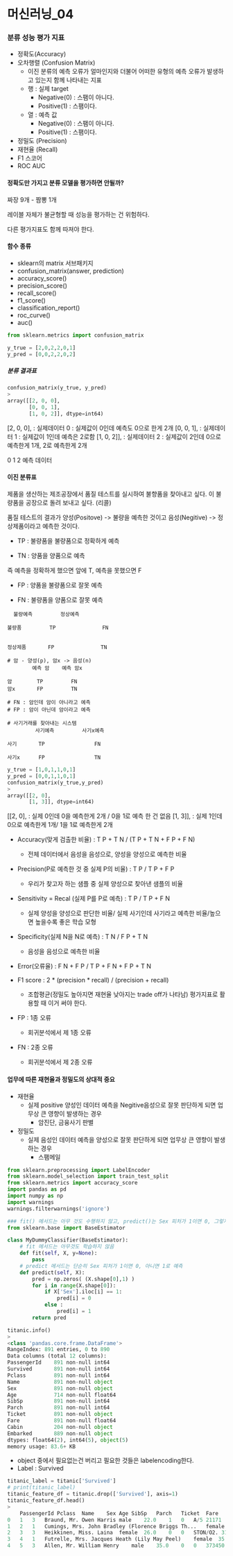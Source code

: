 # 머신러닝_04

### 분류 성능 평가 지표

- 정확도(Accuracy)
- 오차행렬 (Confusion Matrix)
  - 이진 분류의 예측 오류가 얼마인지와 더불어 어떠한 유형의 예측 오류가 발생하고 있는지 함께 나타내는 지표
  - 행 : 실제 target
    - Negative(0) : 스팸이 아니다.
    - Positive(1) : 스팸이다.
  - 열 : 예측 값
    - Negative(0) : 스팸이 아니다.
    - Positive(1) : 스팸이다.
- 정밀도 (Precision)
- 재현율 (Recall)
- F1 스코어
- ROC AUC

#### 정확도만 가지고 분류 모델을 평가하면 안될까?

짜장 9개 - 짬뽕 1개

레이블 자체가 불균형할 때 성능을 평가하는 건 위험하다.

다른 평가지표도 함께 따져야 한다.

#### 함수 종류

- sklearn의 matrix 서브패키지
- confusion_matrix(answer, prediction)
- accuracy_score()
- precision_score()
- recall_score()
- f1_score()
- classification_report()
- roc_curve()
- auc()

```python
from sklearn.metrics import confusion_matrix

y_true = [2,0,2,2,0,1]
y_pred = [0,0,2,2,0,2]
```

##### 분류 결과표

```python
confusion_matrix(y_true, y_pred)
>
array([[2, 0, 0],
       [0, 0, 1],
       [1, 0, 2]], dtype=int64)
```

[2, 0, 0], : 실제데이터 0 : 실제값이 0인데 예측도 0으로 한게 2개
[0, 0, 1], : 실제데이터 1 : 실제값이 1인데 예측은 2로함
[1, 0, 2]], : 실제데이터 2 : 실제값이 2인데 0으로 예측한게 1개, 2로 예측한게 2개

0   1   2   예측 데이터

#### 이진 분류표

제품을 생산하는 제조공장에서 품질 테스트를 실시하여 불향품을 찾아내고 싶다. 이 불량품을 공장으로 돌려 보내고 싶다. (리콜) 

품질 테스트의 결과가 양성(Positove) -> 불량을 예측한 것이고
             						 음성(Negitive) -> 정상제품이라고 예측한 것이다.

- TP : 불량품을 불량품으로 정확하게 예측

- TN : 양품을 양품으로 예측 

즉 예측을 정확하게 했으면 앞에 T, 예측을 못했으면 F

- FP : 양품을 불량품으로 잘못 예측

- FN : 불량품을 양품으로 잘못 예측

```
  불량예측         정상예측

불량품         TP               FN


정상제품       FP               TN
```

```
# 암 - 양성(p), 암x -> 음성(n)
        예측 암    예측 암x
    
암        TP         FN
암x       FP         TN

# FN : 암인데 암이 아니라고 예측
# FP : 암이 아닌데 암이라고 예측
```

```
# 사기거래를 찾아내는 시스템
         사기예측         사기x예측
    
사기       TP                FN

사기x      FP                TN
```

```python
y_true = [1,0,1,1,0,1]
y_pred = [0,0,1,1,0,1]
confusion_matrix(y_true,y_pred)
>
array([[2, 0],
       [1, 3]], dtype=int64)
```

[[2, 0], : 실제 0인데 0을 예측한게 2개 / 0을 1로 예측 한 건 없음
 [1, 3]], : 실제 1인데 0으로 예측한게 1개/ 1을 1로 예측한게 2개

- Accuracy(맞게 검출한 비율) : T P + T N / (T P + T N + F P + F N) 
  - 전체 데이터에서 음성을 음성으로, 양성을 양성으로 예측한 비율
- Precision(P로 예측한 것 중 실제 P의 비율) : T P / T P + F P 
  - 우리가 찾고자 하는 샘플 중 실제 양성으로 찾아낸 샘플의 비율
- Sensitivity = Recal (실제 P를 P로 예측) : T P / T P + F N
  - 실제 양성을 양성으로 판단한 비율/ 실제 사기인데 사기라고 예측한 비율/높으면 높을수록 좋은 학습 모형

- Specificity(실제 N을 N로 예측) : T N / F P + T N
  -  음성을 음성으로 예측한 비율

- Error(오류율) : F N + F P / T P + F N + F P + T N
- F1 score : 2 * (precision * recall) / (precision + recall) 
  - 조합평균(정밀도 높아지면 재현율 낮아지는 trade off가 나타남) 평가지표로 활용할 때 이거 써야 한다.

- FP : 1종 오류
  - 회귀분석에서 제 1종 오류
- FN : 2종 오류
  - 회귀분석에서 제 2종 오류

#### 업무에 따른 재현율과 정밀도의 상대적 중요

- 재현율
  - 실제 positive 양성인 데이터 예측을 Negitive음성으로 잘못 판단하게 되면 업무상 큰 영향이 발생하는 경우
    - 암진단, 금융사기 판별
- 정밀도 
  - 실제 음성인 데이터 예측을 양성으로 잘못 판단하게 되면 업무상 큰 영향이 발생하는 경우  
    - 스팸메일

```python
from sklearn.preprocessing import LabelEncoder
from sklearn.model_selection import train_test_split
from sklearn.metrics import accuracy_score
import pandas as pd
import numpy as np
import warnings
warnings.filterwarnings('ignore')
```

```python
### fit() 메서드는 아무 것도 수행하지 않고, predict()는 Sex 피처가 1이면 0, 그렇지 않으면 1로 예측하는 단순한 분류기 생성
from sklearn.base import BaseEstimator

class MyDummyClassifier(BaseEstimator):
    # fit 메서드는 아무것도 학습하지 않음
    def fit(self, X, y=None):
        pass
    # predict 메서드는 단순히 Sex 피처가 1이면 0, 아니면 1로 예측
    def predict(self, X):
        pred = np.zeros( (X.shape[0],1) )
        for i in range(X.shape[0]):
            if X['Sex'].iloc[i] == 1:
                pred[i] = 0
            else :
                pred[i] = 1 
        return pred
```

```python
titanic.info()
>
<class 'pandas.core.frame.DataFrame'>
RangeIndex: 891 entries, 0 to 890
Data columns (total 12 columns):
PassengerId    891 non-null int64
Survived       891 non-null int64
Pclass         891 non-null int64
Name           891 non-null object
Sex            891 non-null object
Age            714 non-null float64
SibSp          891 non-null int64
Parch          891 non-null int64
Ticket         891 non-null object
Fare           891 non-null float64
Cabin          204 non-null object
Embarked       889 non-null object
dtypes: float64(2), int64(5), object(5)
memory usage: 83.6+ KB
```

- object 중에서 필요없는건 버리고 필요한 것들은 labelencoding한다.
- Label : Survived

```python
titanic_label = titanic['Survived']
# print(titanic_label)
titanic_feature_df = titanic.drop(['Survived'], axis=1)
titanic_feature_df.head()
>
	PassengerId	Pclass	Name	Sex	Age	SibSp	Parch	Ticket	Fare	Cabin	Embarked
0	1	3	Braund, Mr. Owen Harris	male	22.0	1	0	A/5 21171	7.2500	NaN	S
1	2	1	Cumings, Mrs. John Bradley (Florence Briggs Th...	female	38.0	1	0	PC 17599	71.2833	C85	C
2	3	3	Heikkinen, Miss. Laina	female	26.0	0	0	STON/O2. 3101282	7.9250	NaN	S
3	4	1	Futrelle, Mrs. Jacques Heath (Lily May Peel)	female	35.0	1	0	113803	53.1000	C123	S
4	5	3	Allen, Mr. William Henry	male	35.0	0	0	373450	8.0500	NaN	S
```

